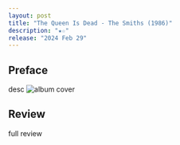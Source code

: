 ```yaml
---
layout: post
title: "The Queen Is Dead - The Smiths (1986)"
description: "★☆"
release: "2024 Feb 29"
---
```


## Preface
desc
<img id="cover" alt="album cover" src="https://upload.wikimedia.org/wikipedia/en/e/ed/The-Queen-is-Dead-cover.png">

## Review
full review
